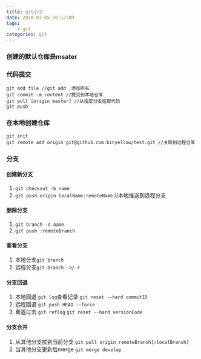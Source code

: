 ```yaml
---
title: git小记
date: 2018-07-05 20:12:09
tags:
    - git
categories: git
---
```

### 创建的默认仓库是msater

### 代码提交
```
git add file //git add .添加所有
git commit -m content //提交到本地仓库
git pull [origin master] //从指定分支拉取代码
git push
```

### 在本地创建仓库
```
git init
git remote add origin git@github.com:binyellow/test.git //关联到远程仓库
```

<!--more-->
### 分支

#### 创建新分支
1. `git checkout -b name`
2. `git push origin localName:remoteName`   //本地推送到远程分支

#### 删除分支
1. `git branch -d name`
2. `git push :remoteBranch`

#### 查看分支
1. 本地分支`git branch`
2. 远程分支`git branch -a/-r`

#### 分支回退
1. 本地回退
    `git log`查看记录
    `git reset --hard commitID`
2. 远程回退
    `git push HEAD --force`
3. 重返过去
    `git reflog`
    `git reset --hard versionCode`

#### 分支合并
1. 从其他分支拉到当前分支
    `git pull origin remoteBranch[:localBranch]`
2. 当其他分支更新后merge
    `git merge develop`
<!--more-->
